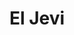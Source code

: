 ---
title: "El Jevi"
url: /ciudad-autonoma-de-buenos-aires/el-jevi-avenida-juramento/
shop: Lebensmittel
---
